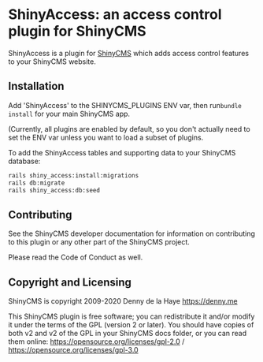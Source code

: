 # ShinyAccess: an access control plugin for ShinyCMS

ShinyAccess is a plugin for [ShinyCMS](https://shinycms.org) which adds access control features to your ShinyCMS website.


## Installation

Add 'ShinyAccess' to the SHINYCMS_PLUGINS ENV var, then run`bundle install` for your main ShinyCMS app.

(Currently, all plugins are enabled by default, so you don't actually need to set the ENV var unless you want to load a subset of plugins.

To add the ShinyAccess tables and supporting data to your ShinyCMS database:
```bash
rails shiny_access:install:migrations
rails db:migrate
rails shiny_access:db:seed
```


## Contributing

See the ShinyCMS developer documentation for information on contributing to this plugin or any other part of the ShinyCMS project.

Please read the Code of Conduct as well.


## Copyright and Licensing

ShinyCMS is copyright 2009-2020 Denny de la Haye https://denny.me

This ShinyCMS plugin is free software; you can redistribute it and/or modify it under the terms of the GPL (version 2 or later). You should have copies of both v2 and v2 of the GPL in your ShinyCMS docs folder, or you can read them online: https://opensource.org/licenses/gpl-2.0 / https://opensource.org/licenses/gpl-3.0
